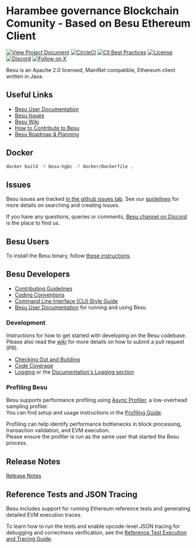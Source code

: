 # Harambee governance Blockchain Comunity - Based on Besu Ethereum Client 
 [![View Project Document](https://img.shields.io/badge/Google%20Docs-View-blue?logo=google-docs)](https://docs.google.com/document/d/10_-sSwHGU4uV7huU4HX2mG8z1eIm5CAx5Q7OjM_CSI8/preview)
 [![CircleCI](https://circleci.com/gh/hyperledger/besu/tree/main.svg?style=svg)](https://circleci.com/gh/hyperledger/besu/tree/main)
 [![CII Best Practices](https://bestpractices.coreinfrastructure.org/projects/3174/badge)](https://bestpractices.coreinfrastructure.org/projects/3174)
 [![License](https://img.shields.io/badge/License-Apache%202.0-blue.svg)](https://github.com/hyperledger/besu/blob/main/LICENSE)
 [![Discord](https://img.shields.io/discord/905194001349627914?logo=Hyperledger&style=plastic)](https://discord.com/invite/hyperledger)
 [![Follow on X](https://img.shields.io/twitter/follow/cjuma040)](https://twitter.com/cjuma040)

Besu is an Apache 2.0 licensed, MainNet compatible, Ethereum client written in Java.

## Useful Links

* [Besu User Documentation](https://docs.google.com/document/d/10_-sSwHGU4uV7huU4HX2mG8z1eIm5CAx5Q7OjM_CSI8/preview)
* [Besu Issues]
* [Besu Wiki](https://lf-hyperledger.atlassian.net/wiki/spaces/BESU/)
* [How to Contribute to Besu](https://lf-hyperledger.atlassian.net/wiki/spaces/BESU/pages/22156850/How+to+Contribute)
* [Besu Roadmap & Planning](https://lf-hyperledger.atlassian.net/wiki/spaces/BESU/pages/22154278/Besu+Roadmap+Planning)

## Docker
```bash
docker build -t besu-hgbc -f docker/Dockerfile .
```

## Issues 

Besu issues are tracked [in the github issues tab][Besu Issues].
See our [guidelines](https://lf-hyperledger.atlassian.net/wiki/spaces/BESU/pages/22154243/Issues) for more details on searching and creating issues.

If you have any questions, queries or comments, [Besu channel on Discord] is the place to find us.


## Besu Users

To install the Besu binary, follow [these instructions](https://besu.hyperledger.org/public-networks/get-started/install/binary-distribution).    

## Besu Developers

* [Contributing Guidelines]
* [Coding Conventions](https://lf-hyperledger.atlassian.net/wiki/spaces/BESU/pages/22154259/Coding+Conventions)
* [Command Line Interface (CLI) Style Guide](https://lf-hyperledger.atlassian.net/wiki/spaces/BESU/pages/22154260/Besu+CLI+Style+Guide)
* [Besu User Documentation] for running and using Besu


### Development

Instructions for how to get started with developing on the Besu codebase. Please also read the
[wiki](https://lf-hyperledger.atlassian.net/wiki/spaces/BESU/pages/22154251/Pull+Requests) for more details on how to submit a pull request (PR).  

* [Checking Out and Building](https://lf-hyperledger.atlassian.net/wiki/spaces/BESU/pages/22154264/Building+from+source)
* [Code Coverage](https://lf-hyperledger.atlassian.net/wiki/spaces/BESU/pages/22154288/Code+coverage)
* [Logging](https://lf-hyperledger.atlassian.net/wiki/spaces/BESU/pages/22154291/Logging) or the [Documentation's Logging section](https://besu.hyperledger.org/public-networks/how-to/monitor/logging)

### Profiling Besu

Besu supports performance profiling using [Async Profiler](https://github.com/async-profiler/async-profiler), a low-overhead sampling profiler.  
You can find setup and usage instructions in the [Profiling Guide](docs/PROFILING.md).

Profiling can help identify performance bottlenecks in block processing, transaction validation, and EVM execution.  
Please ensure the profiler is run as the same user that started the Besu process.

## Release Notes

[Release Notes](CHANGELOG.md)

## Reference Tests and JSON Tracing

Besu includes support for running Ethereum reference tests and generating detailed EVM execution traces.

To learn how to run the tests and enable opcode-level JSON tracing for debugging and correctness verification, see the [Reference Test Execution and Tracing Guide](REFERENCE_TESTS.md).

[Besu Issues]: https://github.com/hyperledger/besu/issues
[Besu User Documentation]: https://besu.hyperledger.org
[Besu channel on Discord]: https://discord.com/invite/hyperledger
[Contributing Guidelines]: CONTRIBUTING.md
